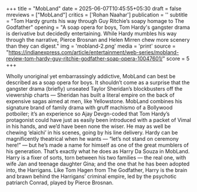 +++
title = "MobLand"
date = 2025-06-07T10:45:55+05:30
draft = false
mreviews = ["MobLand"]
critics = ['Rohan Naahar']
publication = ''
subtitle = "Tom Hardy grunts his way through Guy Ritchie’s soapy homage to The Godfather"
opening = "A soap opera for boys, Tom Hardy's gangster drama is derivative but decidedly entertaining. While Hardy mumbles his way through the narrative, Pierce Brosnan and Helen Mirren chew more scenery than they can digest."
img = 'mobland-2.png'
media = 'print'
source = "https://indianexpress.com/article/entertainment/web-series/mobland-review-tom-hardy-guy-ritchie-godfather-soap-opera-10047601/"
score = 5
+++

Wholly unoriginal yet embarrassingly addictive, MobLand can best be described as a soap opera for boys. It shouldn’t come as a surprise that the gangster drama (briefly) unseated Taylor Sheridan’s blockbusters off the viewership charts — Sheridan has built a literal empire on the back of expensive sagas aimed at men, like Yellowstone. MobLand combines his signature brand of family drama with gruff machismo of a Bollywood potboiler; it’s an experience so Ajay Devgn-coded that Tom Hardy’s protagonist could have just as easily been introduced with a packet of Vimal in his hands, and we’d have been none the wiser. He may as well be chewing ‘elaichi’ in his scenes, going by his line delivery. Hardy can be magnificently theatrical when he wants — “let’s not stand on ceremony here!” — but he’s made a name for himself as one of the great mumblers of his generation. That’s exactly what he does as Harry Da Souza in MobLand. Harry is a fixer of sorts, torn between his two families — the real one, with wife Jan and teenage daughter Gina; and the one that he has been adopted into, the Harrigans. Like Tom Hagen from The Godfather, Harry is the brain and brawn behind the Harrigans’ criminal empire, led by the psychotic patriarch Conrad, played by Pierce Brosnan.
